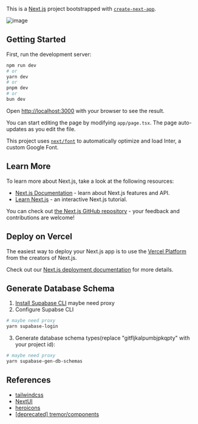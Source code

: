 This is a [Next.js](https://nextjs.org/) project bootstrapped with [`create-next-app`](https://github.com/vercel/next.js/tree/canary/packages/create-next-app).

![image](https://github.com/myesn/cinema-track/assets/18598579/62ba6bd3-d70d-4d0a-af88-91d8676b70f9)

## Getting Started

First, run the development server:

```bash
npm run dev
# or
yarn dev
# or
pnpm dev
# or
bun dev
```

Open [http://localhost:3000](http://localhost:3000) with your browser to see the result.

You can start editing the page by modifying `app/page.tsx`. The page auto-updates as you edit the file.

This project uses [`next/font`](https://nextjs.org/docs/basic-features/font-optimization) to automatically optimize and load Inter, a custom Google Font.

## Learn More

To learn more about Next.js, take a look at the following resources:

- [Next.js Documentation](https://nextjs.org/docs) - learn about Next.js features and API.
- [Learn Next.js](https://nextjs.org/learn) - an interactive Next.js tutorial.

You can check out [the Next.js GitHub repository](https://github.com/vercel/next.js/) - your feedback and contributions are welcome!

## Deploy on Vercel

The easiest way to deploy your Next.js app is to use the [Vercel Platform](https://vercel.com/new?utm_medium=default-template&filter=next.js&utm_source=create-next-app&utm_campaign=create-next-app-readme) from the creators of Next.js.

Check out our [Next.js deployment documentation](https://nextjs.org/docs/deployment) for more details.

## Generate Database Schema

1. [Install Supabase CLI](https://supabase.com/docs/guides/cli/getting-started) maybe need proxy
2. Configure Supabse CLI
```bash
# maybe need proxy
yarn supabase-login
```
3. Generate database schema types(replace "gitfljkalpumbjpkqpty" with your project id):
```bash
# maybe need proxy
yarn supabase-gen-db-schemas
```

## References

- [tailwindcss](https://tailwindcss.com/docs)
- [NextUI](https://nextui.org/)
- [heroicons](https://heroicons.com)
- [[deprecated] tremor/components](https://www.tremor.so/components)

